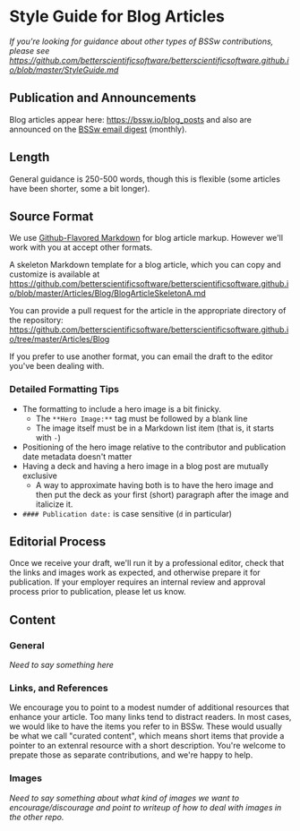 # Style Guide for Blog Articles

*If you're looking for guidance about other types of BSSw contributions, please see https://github.com/betterscientificsoftware/betterscientificsoftware.github.io/blob/master/StyleGuide.md*

## Publication and Announcements

Blog articles appear here: https://bssw.io/blog_posts and also are announced on the [BSSw email digest](https://bssw.io/pages/receive-our-email-digest) (monthly).

## Length

General guidance is 250-500 words, though this is flexible (some articles have been shorter, some a bit longer). 

## Source Format

We use [Github-Flavored Markdown](https://guides.github.com/features/mastering-markdown/) for blog article markup.  However we'll work with you at accept other formats.

A skeleton Markdown template for a blog article, which you can copy and customize is available at https://github.com/betterscientificsoftware/betterscientificsoftware.github.io/blob/master/Articles/Blog/BlogArticleSkeletonA.md

You can provide a pull request for the article in the appropriate directory of the repository: https://github.com/betterscientificsoftware/betterscientificsoftware.github.io/tree/master/Articles/Blog

If you prefer to use another format, you can email the draft to the editor you've been dealing with.

### Detailed Formatting Tips

 - The formatting to include a hero image is a bit finicky.
   - The `**Hero Image:**` tag must be followed by a blank line
   - The image itself must be in a Markdown list item (that is, it starts with `-`)
 - Positioning of the hero image relative to the contributor and publication date metadata doesn't matter
 - Having a deck and having a hero image in a blog post are mutually exclusive
   - A way to approximate having both is to have the hero image and then put the deck as your first (short) paragraph after the image and italicize it.
 - `#### Publication date:` is case sensitive (`d` in particular)

## Editorial Process

Once we receive your draft, we'll run it by a professional editor, check that the links and images work as expected, and otherwise prepare it for publication.  If your employer requires an internal review and approval process prior to publication, please let us know.

## Content
### General

*Need to say something here*

### Links, and References

We encourage you to point to a modest numder of additional resources that enhance your article.  Too many links tend to distract readers.  In most cases, we would like to have the items you refer to in BSSw.  These would usually be what we call "curated content", which means short items that provide a pointer to an extenral resource with a short description.  You're welcome to prepate those as separate contributions, and we're happy to help.

### Images

*Need to say something about what kind of images we want to encourage/discourage and point to writeup of how to deal with images in the other repo.*
